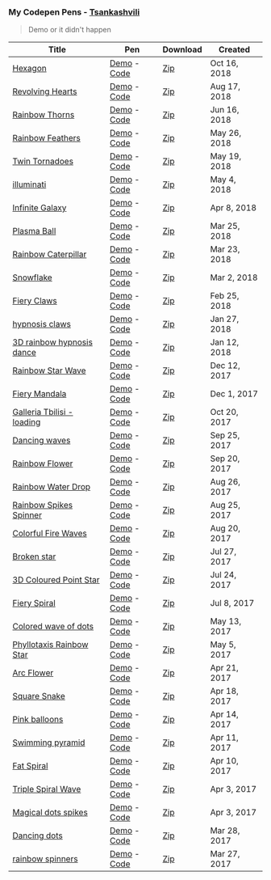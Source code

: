 ### My Codepen Pens - [Tsankashvili](https://codepen.io/Tsankashvili/)
> Demo or it didn't happen

Title | Pen | Download | Created
--- | --- | --- | ---
[Hexagon](/hexagon) | [Demo](https://codepen.io/Tsankashvili/live/zmPXGX)  - [Code](https://codepen.io/Tsankashvili/pen/zmPXGX) | [Zip](https://codepen.io/Tsankashvili/share/zmPXGX) | Oct 16, 2018
[Revolving Hearts](/revolving-hearts) | [Demo](https://codepen.io/Tsankashvili/live/WKVKLq)  - [Code](https://codepen.io/Tsankashvili/pen/WKVKLq) | [Zip](https://codepen.io/Tsankashvili/share/WKVKLq) | Aug 17, 2018
[Rainbow Thorns](/rainbow-thorns) | [Demo](https://codepen.io/Tsankashvili/live/JZrapG)  - [Code](https://codepen.io/Tsankashvili/pen/JZrapG) | [Zip](https://codepen.io/Tsankashvili/share/JZrapG) | Jun 16, 2018
[Rainbow Feathers](/rainbow-feathers) | [Demo](https://codepen.io/Tsankashvili/live/qYeEwO)  - [Code](https://codepen.io/Tsankashvili/pen/qYeEwO) | [Zip](https://codepen.io/Tsankashvili/share/qYeEwO) | May 26, 2018
[Twin Tornadoes](/twin-tornadoes) | [Demo](https://codepen.io/Tsankashvili/live/MGZMGN)  - [Code](https://codepen.io/Tsankashvili/pen/MGZMGN) | [Zip](https://codepen.io/Tsankashvili/share/MGZMGN) | May 19, 2018
[illuminati](/illuminati) | [Demo](https://codepen.io/Tsankashvili/live/yjompv)  - [Code](https://codepen.io/Tsankashvili/pen/yjompv) | [Zip](https://codepen.io/Tsankashvili/share/yjompv) | May 4, 2018
[Infinite Galaxy](/infinite-galaxy) | [Demo](https://codepen.io/Tsankashvili/live/jzQQMa)  - [Code](https://codepen.io/Tsankashvili/pen/jzQQMa) | [Zip](https://codepen.io/Tsankashvili/share/jzQQMa) | Apr 8, 2018
[Plasma Ball](/plasma-ball) | [Demo](https://codepen.io/Tsankashvili/live/MVvLZB)  - [Code](https://codepen.io/Tsankashvili/pen/MVvLZB) | [Zip](https://codepen.io/Tsankashvili/share/MVvLZB) | Mar 25, 2018
[Rainbow Caterpillar](/rainbow-caterpillar) | [Demo](https://codepen.io/Tsankashvili/live/bvRZjz)  - [Code](https://codepen.io/Tsankashvili/pen/bvRZjz) | [Zip](https://codepen.io/Tsankashvili/share/bvRZjz) | Mar 23, 2018
[Snowflake](/snowflake) | [Demo](https://codepen.io/Tsankashvili/live/OQGyVO)  - [Code](https://codepen.io/Tsankashvili/pen/OQGyVO) | [Zip](https://codepen.io/Tsankashvili/share/OQGyVO) | Mar 2, 2018
[Fiery Claws](/fiery-claws) | [Demo](https://codepen.io/Tsankashvili/live/ZrqGZe)  - [Code](https://codepen.io/Tsankashvili/pen/ZrqGZe) | [Zip](https://codepen.io/Tsankashvili/share/ZrqGZe) | Feb 25, 2018
[hypnosis claws](/hypnosis-claws) | [Demo](https://codepen.io/Tsankashvili/live/ZvgNVg)  - [Code](https://codepen.io/Tsankashvili/pen/ZvgNVg) | [Zip](https://codepen.io/Tsankashvili/share/ZvgNVg) | Jan 27, 2018
[3D rainbow hypnosis dance](/3d-rainbow-hypnosis-dance) | [Demo](https://codepen.io/Tsankashvili/live/rpvZYE)  - [Code](https://codepen.io/Tsankashvili/pen/rpvZYE) | [Zip](https://codepen.io/Tsankashvili/share/rpvZYE) | Jan 12, 2018
[Rainbow Star Wave](/rainbow-star-wave) | [Demo](https://codepen.io/Tsankashvili/live/PEoXQR)  - [Code](https://codepen.io/Tsankashvili/pen/PEoXQR) | [Zip](https://codepen.io/Tsankashvili/share/PEoXQR) | Dec 12, 2017
[Fiery Mandala](/fiery-mandala) | [Demo](https://codepen.io/Tsankashvili/live/zPyQvr)  - [Code](https://codepen.io/Tsankashvili/pen/zPyQvr) | [Zip](https://codepen.io/Tsankashvili/share/zPyQvr) | Dec 1, 2017
[Galleria Tbilisi - loading](/galleria-tbilisi-loading) | [Demo](https://codepen.io/Tsankashvili/live/QqopeK)  - [Code](https://codepen.io/Tsankashvili/pen/QqopeK) | [Zip](https://codepen.io/Tsankashvili/share/QqopeK) | Oct 20, 2017
[Dancing waves](/dancing-waves) | [Demo](https://codepen.io/Tsankashvili/live/BwpwZz)  - [Code](https://codepen.io/Tsankashvili/pen/BwpwZz) | [Zip](https://codepen.io/Tsankashvili/share/BwpwZz) | Sep 25, 2017
[Rainbow Flower](/rainbow-flower) | [Demo](https://codepen.io/Tsankashvili/live/oGxOZr)  - [Code](https://codepen.io/Tsankashvili/pen/oGxOZr) | [Zip](https://codepen.io/Tsankashvili/share/oGxOZr) | Sep 20, 2017
[Rainbow Water Drop](/rainbow-water-drop) | [Demo](https://codepen.io/Tsankashvili/live/ddfe838e5808d6f44515eb084666736a)  - [Code](https://codepen.io/Tsankashvili/pen/ddfe838e5808d6f44515eb084666736a) | [Zip](https://codepen.io/Tsankashvili/share/zip/ddfe838e5808d6f44515eb084666736a) | Aug 26, 2017
[Rainbow Spikes Spinner](/rainbow-spinners) | [Demo](https://codepen.io/Tsankashvili/live/ZJMpMr)  - [Code](https://codepen.io/Tsankashvili/pen/ZJMpMr) | [Zip](https://codepen.io/Tsankashvili/share/zip/ZJMpMr) | Aug 25, 2017
[Colorful Fire Waves](/colorful-fire-waves) | [Demo](https://codepen.io/Tsankashvili/live/dzmVOJ)  - [Code](https://codepen.io/Tsankashvili/pen/dzmVOJ) | [Zip](https://codepen.io/Tsankashvili/share/zip/dzmVOJ) | Aug 20, 2017
[Broken star](/broken-star) | [Demo](https://codepen.io/Tsankashvili/live/GvJPLN)  - [Code](https://codepen.io/Tsankashvili/pen/GvJPLN) | [Zip](https://codepen.io/Tsankashvili/share/zip/GvJPLN) | Jul 27, 2017
[3D Coloured Point Star](/3d-coloured-point-star) | [Demo](https://codepen.io/Tsankashvili/live/XaWxLa)  - [Code](https://codepen.io/Tsankashvili/pen/XaWxLa) | [Zip](https://codepen.io/Tsankashvili/share/zip/XaWxLa) | Jul 24, 2017
[Fiery Spiral](/fiery-spiral) | [Demo](https://codepen.io/Tsankashvili/live/xryRKd)  - [Code](https://codepen.io/Tsankashvili/pen/xryRKd) | [Zip](https://codepen.io/Tsankashvili/share/zip/xryRKd) | Jul 8, 2017
[Colored wave of dots](/colored-wave-of-dots) | [Demo](https://codepen.io/Tsankashvili/live/WjJXEZ)  - [Code](https://codepen.io/Tsankashvili/pen/WjJXEZ) | [Zip](https://codepen.io/Tsankashvili/share/zip/WjJXEZ) | May 13, 2017
[Phyllotaxis Rainbow Star](/phyllotaxis-rainbow-star) | [Demo](https://codepen.io/Tsankashvili/live/PmJrjX)  - [Code](https://codepen.io/Tsankashvili/pen/PmJrjX) | [Zip](https://codepen.io/Tsankashvili/share/zip/PmJrjX) | May 5, 2017
[Arc Flower](/arc-flower) | [Demo](https://codepen.io/Tsankashvili/live/rmeXEq)  - [Code](https://codepen.io/Tsankashvili/pen/rmeXEq) | [Zip](https://codepen.io/Tsankashvili/share/zip/rmeXEq) | Apr 21, 2017
[Square Snake](/square-snake) | [Demo](https://codepen.io/Tsankashvili/live/jmbYGK)  - [Code](https://codepen.io/Tsankashvili/pen/jmbYGK) | [Zip](https://codepen.io/Tsankashvili/share/zip/jmbYGK) | Apr 18, 2017
[Pink balloons](/pink-balloons) | [Demo](https://codepen.io/Tsankashvili/live/RVNejv)  - [Code](https://codepen.io/Tsankashvili/pen/RVNejv) | [Zip](https://codepen.io/Tsankashvili/share/zip/RVNejv) | Apr 14, 2017
[Swimming pyramid](/swimming-pyramid) | [Demo](https://codepen.io/Tsankashvili/live/oWvWZO)  - [Code](https://codepen.io/Tsankashvili/pen/oWvWZO) | [Zip](https://codepen.io/Tsankashvili/share/zip/oWvWZO) | Apr 11, 2017
[Fat Spiral](/fat-spiral) | [Demo](https://codepen.io/Tsankashvili/live/mWNQqq)  - [Code](https://codepen.io/Tsankashvili/pen/mWNQqq) | [Zip](https://codepen.io/Tsankashvili/share/zip/mWNQqq) | Apr 10, 2017
[Triple Spiral Wave](/triple-spiral-wave) | [Demo](https://codepen.io/Tsankashvili/live/PpLwwW)  - [Code](https://codepen.io/Tsankashvili/pen/PpLwwW) | [Zip](https://codepen.io/Tsankashvili/share/zip/PpLwwW) | Apr 3, 2017
[Magical dots spikes](/magical-dots-spikes) | [Demo](https://codepen.io/Tsankashvili/live/RpdNNa)  - [Code](https://codepen.io/Tsankashvili/pen/RpdNNa) | [Zip](https://codepen.io/Tsankashvili/share/zip/RpdNNa) | Apr 3, 2017
[Dancing dots](/dancing-dots) | [Demo](https://codepen.io/Tsankashvili/live/yMRyzO)  - [Code](https://codepen.io/Tsankashvili/pen/yMRyzO) | [Zip](https://codepen.io/Tsankashvili/share/zip/yMRyzO) | Mar 28, 2017
[rainbow spinners](/rainbow-spinners) | [Demo](https://codepen.io/Tsankashvili/live/qrMaxy)  - [Code](https://codepen.io/Tsankashvili/pen/qrMaxy) | [Zip](https://codepen.io/Tsankashvili/share/zip/qrMaxy) | Mar 27, 2017
